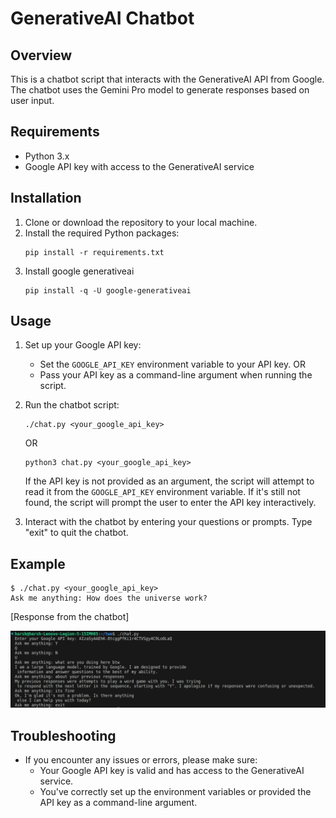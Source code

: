 # GenerativeAI Chatbot

## Overview
This is a chatbot script that interacts with the GenerativeAI API from Google. The chatbot uses the Gemini Pro model to generate responses based on user input.

## Requirements
- Python 3.x
- Google API key with access to the GenerativeAI service

## Installation
1. Clone or download the repository to your local machine.
2. Install the required Python packages:
   ```
   pip install -r requirements.txt
   ```
3. Install google generativeai
    ```
    pip install -q -U google-generativeai
    ```

## Usage
1. Set up your Google API key:
   - Set the `GOOGLE_API_KEY` environment variable to your API key.
   OR
   - Pass your API key as a command-line argument when running the script.

2. Run the chatbot script:
   ```
   ./chat.py <your_google_api_key>
   ```
   OR
   ```
   python3 chat.py <your_google_api_key>
   ```
   If the API key is not provided as an argument, the script will attempt to read it from the `GOOGLE_API_KEY` environment variable. If it's still not found, the script will prompt the user to enter the API key interactively.

3. Interact with the chatbot by entering your questions or prompts. Type "exit" to quit the chatbot.

## Example
```
$ ./chat.py <your_google_api_key>
Ask me anything: How does the universe work?
```
[Response from the chatbot]

![screenshot](Screenshot.png)


## Troubleshooting
- If you encounter any issues or errors, please make sure:
  - Your Google API key is valid and has access to the GenerativeAI service.
  - You've correctly set up the environment variables or provided the API key as a command-line argument.

